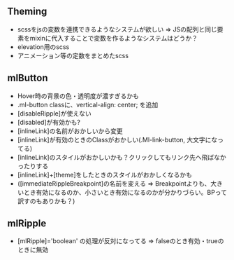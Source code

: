 ## Theming
- scssをjsの変数を連携できるようなシステムが欲しい => JSの配列と同じ要素をmixinに代入することで変数を作るようなシステムはどうか？
- elevation用のscss
- アニメーション等の定数をまとめたscss


## mlButton
- Hover時の背景の色・透明度が濃すぎるかも
- .ml-button classに、vertical-align: center; を追加
- [disableRipple]が使えない
- [disabled]が有効かも?
- [inlineLink]の名前がおかしいから変更
- [inlineLink]が有効のときのClassがおかしい(.Ml-link-button, 大文字になってる)
- [inlineLink]のスタイルがおかしいかも？クリックしてもリンク先へ飛ばなかったりする
- [inlineLink]+[theme]をしたときのスタイルがおかしくなるかも
- ([immediateRippleBreakpoint]の名前を変える => Breakpointよりも、大きいとき有効になるのか、小さいとき有効になるのかが分かりづらい。BPって訳すのもありかも？)

## mlRipple
- [mlRipple]='boolean' の処理が反対になってる => falseのとき有効・trueのときに無効
